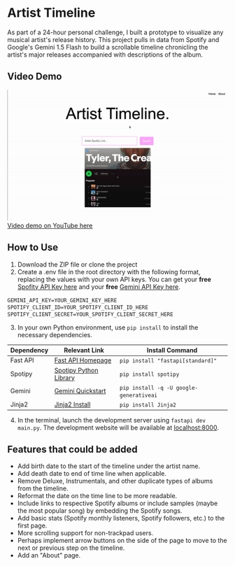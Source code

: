# Artist Timeline
As part of a 24-hour personal challenge, I built a prototype to visualize any musical artist's release history. This project pulls in data from Spotify and Google's Gemini 1.5 Flash to build a scrollable timeline chronicling the artist's major releases accompanied with descriptions of the album.

## Video Demo
![Image](ArtistTimelineDemo.gif)\
[Video demo on YouTube here](https://www.youtube.com/watch?v=yEMMuYagO4Q)

## How to Use
1. Download the ZIP file or clone the project
2. Create a .env file in the root directory with the following format, replacing the values with your own API keys. You can get your **free** [Spofity API Key here](https://developer.spotify.com/dashboard) and your **free** [Gemini API Key here](https://aistudio.google.com/app/u/1/apikey).
```
GEMINI_API_KEY=YOUR_GEMINI_KEY_HERE
SPOTIFY_CLIENT_ID=YOUR_SPOTIFY_CLIENT_ID_HERE
SPOTIFY_CLIENT_SECRET=YOUR_SPOTIFY_CLIENT_SECRET_HERE
```

3. In your own Python environment, use `pip install` to install the necessary dependencies.

| Dependency | Relevant Link | Install Command |
| ------------- | ---------- | ------------------ |
| Fast API | [Fast API Homepage](https://fastapi.tiangolo.com/) | `pip install "fastapi[standard]"` |
| Spotipy | [Spotipy Python Library](https://pypi.org/project/spotipy/#documentation) | `pip install spotipy` |
| Gemini | [Gemini Quickstart](https://ai.google.dev/gemini-api/docs/quickstart?authuser=1&lang=python) |`pip install -q -U google-generativeai` |
| Jinja2 | [Jinja2 Install](https://jinja.palletsprojects.com/en/3.1.x/intro/#installation) | `pip install Jinja2`|

4. In the terminal, launch the development server using `fastapi dev main.py`. The development website will be available at [localhost:8000](http://localhost:8000/).

## Features that could be added
- Add birth date to the start of the timeline under the artist name.
- Add death date to end of time line when applicable.
- Remove Deluxe, Instrumentals, and other duplicate types of albums from the timeline.
- Reformat the date on the time line to be more readable.
- Include links to respective Spotify albums or include samples (maybe the most popular song) by embedding the Spotify songs. 
- Add basic stats (Spotify monthly listeners, Spotify followers, etc.) to the first page.
- More scrolling support for non-trackpad users.
- Perhaps implement arrow buttons on the side of the page to move to the next or previous step on the timeline.
- Add an "About" page.

